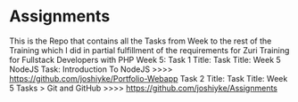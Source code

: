 # Assignments
 This is the Repo that contains all the Tasks from Week to the rest of the Training which I did in partial fulfillment of the requirements for Zuri Training for Fullstack Developers with PHP
 Week 5: Task 1 Title: Task Title: Week 5 NodeJS Task: Introduction To NodeJS   >>>> https://github.com/joshiyke/Portfolio-Webapp
         Task 2 Title: Task Title: Week 5 Tasks > Git and GitHub  >>>> https://github.com/joshiyke/Assignments

